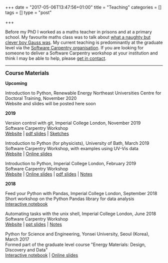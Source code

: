 +++
date = "2017-05-06T13:47:56+01:00"
title = "Teaching"
categories = []
tags = []
type = "post"

+++

Before my PhD I worked as a maths teacher in prisons and at a primary school. My favourite maths class was to talk about [what a naughty but clever boy Gauss was](https://magoosh.com/gre/2011/what-a-naughty-boy-can-teach-us-about-adding/).
My current teaching is predominantly at the graduate level via the [Software Carpentry organisation](https://carpentries.org/). If you are looking for someone to deliver a Software Carpentry workshop at your institution and think I may be able to help, please [get in contact](mailto:l.whalley@northumbria.ac.uk).

-----

<big> <b>Course Materials </b></big> </br>

<b>Upcoming</b>

Introduction to Python, Renewable Energy Northeast Universities Centre for Doctoral Training, November 2020</br>
Website and slides will be posted here soon

<b>2019</b>

Version control with git, Imperial College London, November 2019</br>
Software Carpentry Workshop </br>
[Website](https://kmichali.github.io/2019-11-14-Imperial/) | [pdf slides](https://lucydot.github.io/slides/1911_git/SWC_git_1911.pdf) | [Sketches](https://lucydot.github.io/slides/1911_git/A-board-sketches.jpg)

Introduction to Python (for physicists), University of Bath, March 2019 </br>
Software Carpentry Workshop, with examples using UV-Vis data </br>
[Website](https://lucydot.github.io/python_novice/) | [Online slides](https://lucydot.github.io/slides/Python_0319) </br>

Introduction to Python, Imperial College London, February 2019 </br>
Software Carpentry Workshop </br>
[Website](https://imperialcollegelondon.github.io/python-novice-mix/) | [Online slides](https://lucydot.github.io/slides/Python_0219) | [pdf slides](https://lucydot.github.io/slides/Python_0219/Python_0219.pdf) | [Notes](https://github.com/lucydot/slides/raw/gh-pages/Python_0219/Python_0219_notes.pdf)

<b>2018</b>

Feed your Python with Pandas, Imperial College London, September 2018</br>
Short workshop on the Python Pandas library for data analysis </br>
[Interactive notebook](https://github.com/lucydot/feed-your-python)

Automating tasks with the unix shell, Imperial College London, June 2018 </br>
Software Carpentry Workshop </br>
[Website](https://swcarpentry.github.io/shell-novice/) | [ppt slides](../teaching/Unix_clean.pptx) | [Notes](../teaching/LW_unix_teaching_plan.pdf)

Python for Science and Engineering, Yonsei University, Seoul (Korea), March 2017 </br>
Formed part of the graduate level course "Energy Materials: Design, Discovery and Data" </br>
[Interactive notebook](https://github.com/lucydot/python_notebook/blob/master/notebook.ipynb) | [Online slides](https://speakerdeck.com/lucydot/python-for-science-and-engineering)








